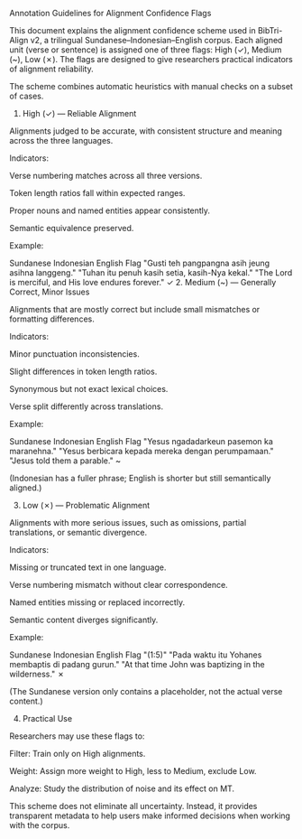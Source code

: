 Annotation Guidelines for Alignment Confidence Flags

This document explains the alignment confidence scheme used in BibTri-Align v2, a trilingual Sundanese–Indonesian–English corpus. Each aligned unit (verse or sentence) is assigned one of three flags: High (✓), Medium (~), Low (✗). The flags are designed to give researchers practical indicators of alignment reliability.

The scheme combines automatic heuristics with manual checks on a subset of cases.

1. High (✓) — Reliable Alignment

Alignments judged to be accurate, with consistent structure and meaning across the three languages.

Indicators:

Verse numbering matches across all three versions.

Token length ratios fall within expected ranges.

Proper nouns and named entities appear consistently.

Semantic equivalence preserved.

Example:

Sundanese	Indonesian	English	Flag
"Gusti teh pangpangna asih jeung asihna langgeng."	"Tuhan itu penuh kasih setia, kasih-Nya kekal."	"The Lord is merciful, and His love endures forever."	✓
2. Medium (~) — Generally Correct, Minor Issues

Alignments that are mostly correct but include small mismatches or formatting differences.

Indicators:

Minor punctuation inconsistencies.

Slight differences in token length ratios.

Synonymous but not exact lexical choices.

Verse split differently across translations.

Example:

Sundanese	Indonesian	English	Flag
"Yesus ngadadarkeun pasemon ka maranehna."	"Yesus berbicara kepada mereka dengan perumpamaan."	"Jesus told them a parable."	~

(Indonesian has a fuller phrase; English is shorter but still semantically aligned.)

3. Low (✗) — Problematic Alignment

Alignments with more serious issues, such as omissions, partial translations, or semantic divergence.

Indicators:

Missing or truncated text in one language.

Verse numbering mismatch without clear correspondence.

Named entities missing or replaced incorrectly.

Semantic content diverges significantly.

Example:

Sundanese	Indonesian	English	Flag
"(1:5)"	"Pada waktu itu Yohanes membaptis di padang gurun."	"At that time John was baptizing in the wilderness."	✗

(The Sundanese version only contains a placeholder, not the actual verse content.)

4. Practical Use

Researchers may use these flags to:

Filter: Train only on High alignments.

Weight: Assign more weight to High, less to Medium, exclude Low.

Analyze: Study the distribution of noise and its effect on MT.

This scheme does not eliminate all uncertainty. Instead, it provides transparent metadata to help users make informed decisions when working with the corpus.
